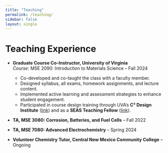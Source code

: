```yaml
---
title: "Teaching"
permalink: /teaching/
sidebar: false
layout: single
---
```

# Teaching Experience

- **Graduate Course Co-Instructor, University of Virginia**  
  *Course:* MSE 2090: Introduction to Materials Science – Fall 2024  
  - Co-developed and co-taught the class with a faculty member.  
  - Designed syllabus, all exams, homework assignments, and lecture content.  
  - Implemented active learning and assessment strategies to enhance student engagement.  
  - Participated in course design training through UVA’s **C³ Design Institute** ([link](https://cte.virginia.edu/programs/c3design)) and as a **SEAS Teaching Fellow** ([link](https://engineering.virginia.edu/graduate-study/current-graduate-students/professional-development/uva-engineering-teaching-fellowship-program#:~:text=Benefits,careers%20in%20academia%20and%20beyond.)).

- **TA, MSE 3080: Corrosion, Batteries, and Fuel Cells** – Fall 2022  
- **TA, MSE 7080: Advanced Electrochemistry** – Spring 2024  
- **Volunteer Chemistry Tutor, Central New Mexico Community College** – Ongoing
